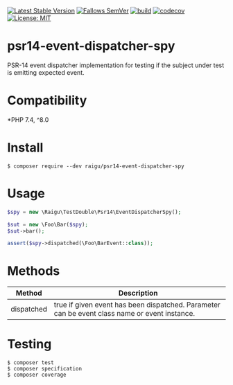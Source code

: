 [![Latest Stable Version](http://poser.pugx.org/raigu/psr14-event-dispatcher-spy/v/stable)](https://packagist.org/packages/raigu/psr14-event-dispatcher-spy)
[![Fallows SemVer](https://img.shields.io/badge/SemVer-2.0.0-green)](https://semver.org/spec/v2.0.0.html)
[![build](https://github.com/raigu/psr14-event-dispatcher-spy/workflows/build/badge.svg)](https://github.com/raigu/psr14-event-dispatcher-spy/actions)
[![codecov](https://codecov.io/gh/raigu/psr14-event-dispatcher-spy/branch/main/graph/badge.svg?token=VWV2RR9B6R)](https://codecov.io/gh/raigu/psr14-event-dispatcher-spy)
[![License: MIT](https://img.shields.io/badge/License-MIT-blue.svg)](LICENSE)

# psr14-event-dispatcher-spy

PSR-14 event dispatcher implementation for testing if the subject under test is emitting expected event.

# Compatibility

*PHP 7.4, ^8.0

# Install

```shell
$ composer require --dev raigu/psr14-event-dispatcher-spy
```

# Usage

```php
$spy = new \Raigu\TestDouble\Psr14\EventDispatcherSpy();

$sut = new \Foo\Bar($spy);
$sut->bar();

assert($spy->dispatched(\Foo\BarEvent::class));
```

# Methods

| Method       	| Description                               	|
|--------------	|-------------------------------------------	|
| dispatched  	| true if given event has been dispatched. Parameter can be event class name or event instance.    	|


# Testing

```shell
$ composer test
$ composer specification 
$ composer coverage
```